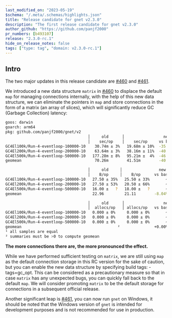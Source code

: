 ```yaml
---
last_modified_on: "2023-05-19"
$schema: "/.meta/.schemas/highlights.json"
title: "Release candidate for gnet v2.3.0"
description: "The first release candidate for gnet v2.3.0"
author_github: "https://github.com/panjf2000"
pr_numbers: [b493107]
release: "2.3.0-rc.1"
hide_on_release_notes: false
tags: ["type: tag", "domain: v2.3.0-rc.1"]
---
```


## Intro

The two major updates in this release candidate are [#460](https://github.com/panjf2000/gnet/pull/460) and [#461](https://github.com/panjf2000/gnet/pull/461).

We introduced a new data structure `matrix` in [#460](https://github.com/panjf2000/gnet/pull/460) to displace the default `map` for managing connections internally, with the help of this new data structure, we can eliminate the pointers in `map` and store connections in the form of a matrix (an array of slices), which will significantly reduce GC (Garbage Collection) latency:

```bash
goos: darwin
goarch: arm64
pkg: github.com/panjf2000/gnet/v2
                                    │     old      │                 new                  │
                                    │    sec/op    │    sec/op     vs base                │
GC4El100k/Run-4-eventloop-100000-10    30.74m ± 3%   19.68m ± 10%  -35.98% (p=0.000 n=10)
GC4El200k/Run-4-eventloop-200000-10    63.64m ± 3%   38.16m ± 11%  -40.04% (p=0.000 n=10)
GC4El500k/Run-4-eventloop-500000-10   177.28m ± 8%   95.21m ±  4%  -46.29% (p=0.000 n=10)
geomean                                70.26m        41.51m        -40.92%

                                    │     old     │                new                 │
                                    │    B/op     │    B/op      vs base               │
GC4El100k/Run-4-eventloop-100000-10   27.50 ± 35%   25.50 ± 33%       ~ (p=0.423 n=10)
GC4El200k/Run-4-eventloop-200000-10   27.50 ± 53%   20.50 ± 66%       ~ (p=0.642 n=10)
GC4El500k/Run-4-eventloop-500000-10   16.00 ±   ?   18.00 ±   ?       ~ (p=0.357 n=10)
geomean                               22.96         21.11        -8.04%

                                    │     old      │                 new                 │
                                    │  allocs/op   │ allocs/op   vs base                 │
GC4El100k/Run-4-eventloop-100000-10   0.000 ± 0%     0.000 ± 0%       ~ (p=1.000 n=10) ¹
GC4El200k/Run-4-eventloop-200000-10   0.000 ± 0%     0.000 ± 0%       ~ (p=1.000 n=10) ¹
GC4El500k/Run-4-eventloop-500000-10   0.000 ± 0%     0.000 ± 0%       ~ (p=1.000 n=10) ¹
geomean                                          ²               +0.00%                ²
¹ all samples are equal
² summaries must be >0 to compute geomean
```

**The more connections there are, the more pronounced the effect.**

While we have performed sufficient testing on `matrix`, we are still using `map` as the default connection storage in this RC version for the sake of caution, but you can enable the new data structure by specifying build tags: -tags=gc_opt. This can be considered as a precautionary measure so that in case `matrix` has any unexpected bugs, you can quickly fall back to the default `map`. We will consider promoting `matrix` to be the default storage for connections in a subsequent official release.

Another significant leap is [#461](https://github.com/panjf2000/gnet/pull/461), you can now run `gnet` on Windows, it should be noted that the Windows version of `gnet` is intended for development purposes and is not recommended for use in production.
